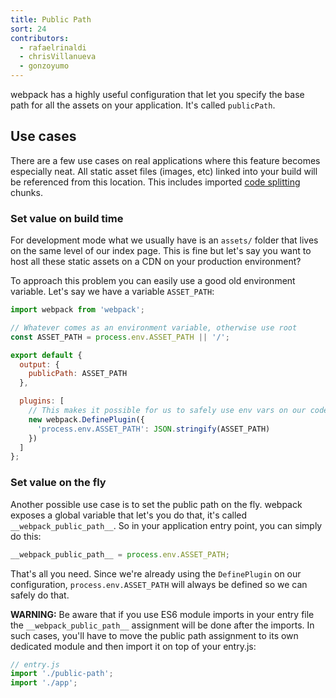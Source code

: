 ```yaml
---
title: Public Path
sort: 24
contributors:
  - rafaelrinaldi
  - chrisVillanueva
  - gonzoyumo
---
```


webpack has a highly useful configuration that let you specify the base path for
all the assets on your application. It's called `publicPath`.

## Use cases

There are a few use cases on real applications where this feature becomes
especially neat. All static asset files (images, etc) linked into your build will be referenced from this location. This includes imported [code splitting](/guides/code-splitting/) chunks.

### Set value on build time

For development mode what we usually have is an `assets/` folder that lives on
the same level of our index page. This is fine but let's say you want to host
all these static assets on a CDN on your production environment?

To approach this problem you can easily use a good old environment variable.
Let's say we have a variable `ASSET_PATH`:

```js
import webpack from 'webpack';

// Whatever comes as an environment variable, otherwise use root
const ASSET_PATH = process.env.ASSET_PATH || '/';

export default {
  output: {
    publicPath: ASSET_PATH
  },

  plugins: [
    // This makes it possible for us to safely use env vars on our code
    new webpack.DefinePlugin({
      'process.env.ASSET_PATH': JSON.stringify(ASSET_PATH)
    })
  ]
};
```

### Set value on the fly

Another possible use case is to set the public path on the fly. webpack exposes
a global variable that let's you do that, it's called `__webpack_public_path__`.
So in your application entry point, you can simply do this:

```js
__webpack_public_path__ = process.env.ASSET_PATH;
```

That's all you need. Since we're already using the `DefinePlugin` on our
configuration, `process.env.ASSET_PATH` will always be defined so we can safely
do that.

**WARNING:** Be aware that if you use ES6 module imports in your entry file the `__webpack_public_path__` assignment will be done after the imports. In such cases, you'll have to move the public path assignment to its own dedicated module and then import it on top of your entry.js:

```js
// entry.js
import './public-path';
import './app';
```
